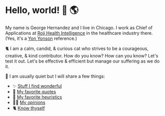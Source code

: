 # Hello, world! 👋 🌎

My name is George Hernandez and I live in Chicago. I work as Chief of Applications at [Roji Health Intelligence](https://rojihealthintel.com) in the healthcare industry there. (Yes, it's a [Yon Yonson](https://en.wikipedia.org/wiki/Yon_Yonson) reference.)

🐈 I am a calm, candid, & curious cat who strives to be a courageous, creative, & kind contributor. How do you know? How can you know? Let's test it out. Let's be effective & efficient but manage our suffering as we do it.

🦊 I am usually quiet but I will share a few things:

- ✨ [Stuff I find wonderful](Wonderful.md)
- 💬 [My favorite quotes](Quotes.md)
- 🌱 [My favorite heuristics](Heuristics.md)
- 🤌🏽 [My opinions](Opinions.md)
- 🐈 [Know thyself](KnowThyself.md)

<!--
**GeorgeHernandez/GeorgeHernandez** is a ✨ _special_ ✨ repository because its `README.md` (this file) appears on your GitHub profile.

Here are some ideas to get you started:

- 🔭 I’m currently working on ...
- 🌱 I’m currently learning ...
- 👯 I’m looking to collaborate on ...
- 🤔 I’m looking for help with ...
- 💬 Ask me about ...
- 📫 How to reach me: ...
- 😄 Pronouns: ...
- ⚡ Fun fact: ...
-->
